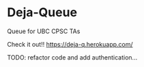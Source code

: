 # Deja-Queue
Queue for UBC CPSC TAs


Check it out!!
https://deja-q.herokuapp.com/

TODO: refactor code and add authentication...
